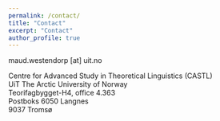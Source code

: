 ```yaml
---
permalink: /contact/
title: "Contact"
excerpt: "Contact"
author_profile: true
---
```


maud.westendorp [at] uit.no  
  
Centre for Advanced Study in Theoretical Linguistics (CASTL)  
UiT The Arctic University of Norway  
Teorifagbygget-H4, office 4.363  
Postboks 6050 Langnes  
9037 Tromsø  
